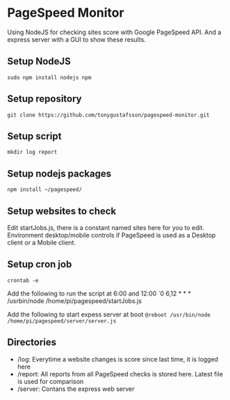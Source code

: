 # PageSpeed Monitor
Using NodeJS for checking sites score with Google PageSpeed API. And a express server with a GUI to show these results.

## Setup NodeJS
`sudo npm install nodejs npm`

## Setup repository
`git clone https://github.com/tonygustafsson/pagespeed-monitor.git`

## Setup script
`mkdir log report`

## Setup nodejs packages
`npm install ~/pagespeed/`

## Setup websites to check
Edit startJobs.js, there is a constant named sites here for you to edit.
Environment desktop/mobile controls if PageSpeed is used as a Desktop client or a Mobile client.

## Setup cron job
`crontab -e`

Add the following to run the script at 6:00 and 12:00
`0 6,12 * * * /usrbin/node /home/pi/pagespeed/startJobs.js

Add the following to start expess server at boot
`@reboot /usr/bin/node /home/pi/pagespeed/server/server.js`

## Directories
* /log: Everytime a website changes is score since last time, it is logged here
* /report: All reports from all PageSpeed checks is stored here. Latest file is used for comparison
* /server: Contans the express web server

